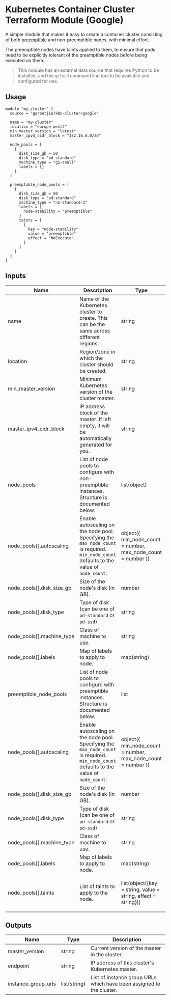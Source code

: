 # Kubernetes Container Cluster Terraform Module (Google)

A simple module that makes it easy to create a container cluster consisting of both
[preemptible](https://cloud.google.com/preemptible-vms/) and non-preemptible nodes, with minimal effort.

The preemptible nodes have taints applied to them, to ensure that pods need to be explicitly tolerant of the preemptible
nodes before being executed on them.

> This module has an external data source that requires Python to be installed, and the `gcloud` command line tool to be
> available and configured for use.


## Usage

```hcl
module "my_cluster" {
  source = "garbetjie/k8s-cluster/google"
  
  name = "my-cluster"
  location = "europe-west4"
  min_master_version = "latest"
  master_ipv4_cidr_block = "172.16.0.0/28"
  
  node_pools = [
    {
      disk_size_gb = 50
      disk_type = "pd-standard"
      machine_type = "g1-small"
      labels = {}
    }
  ]
  
  preemptible_node_pools = [
    {
      disk_size_gb = 50
      disk_type = "pd-standard"
      machine_type = "n1-standard-1"
      labels = {
        node-stability = "preemptible"
      }
      taints = [
        {
          key = "node-stability"
          value = "preemptible"
          effect = "NoExecute"
        }
      ]
    }
  ]
}
```


## Inputs

| Name                      | Description                                                                                                                               | Type                                                          | Default                                                                     | Required |
|---------------------------|-------------------------------------------------------------------------------------------------------------------------------------------|---------------------------------------------------------------|-----------------------------------------------------------------------------|----------|
| name                      | Name of the Kubernetes cluster to create. This can be the same across different regions.                                                  | string                                                        | n/a                                                                         | Yes      |
| location                  | Region/zone in which the cluster should be created.                                                                                       | string                                                        | n/a                                                                         | Yes      |
| min_master_version        | Minimum Kubernetes version of the cluster master.                                                                                         | string                                                        | `"latest"`                                                                  | No       |
| master_ipv4_cidr_block    | IP address block of the master. If left empty, it will be automatically generated for you.                                                | string                                                        | `""`                                                                        | No       |
| node_pools                | List of node pools to configure with non-preemptible instances. Structure is documented below.                                            | list(object)                                                  | `[]`                                                                        | No       |
| node_pools[].autoscaling  | Enable autoscaling on the node pool. Specifying the `max_node_count` is required. `min_node_count` defaults to the value of `node_count`. | object({ min_node_count = number, max_node_count = number })  | `null`                                                                      | No       |
| node_pools[].disk_size_gb | Size of the node's disk (in GB).                                                                                                          | number                                                        | `50`                                                                        | No       |
| node_pools[].disk_type    | Type of disk (can be one of `pd-standard` or `pd-ssd`)                                                                                    | string                                                        | `"pd-standard"`                                                             | No       |
| node_pools[].machine_type | Class of machine to use.                                                                                                                  | string                                                        | `"g1-small"`                                                                | No       |
| node_pools[].labels       | Map of labels to apply to node.                                                                                                           | map(string)                                                   | `{}`                                                                        | No       |
| preemptible_node_pools    | List of node pools to configure with preemptible instances. Structure is documented below.                                                | list                                                          | `[]`                                                                        | No       |
| node_pools[].autoscaling  | Enable autoscaling on the node pool. Specifying the `max_node_count` is required. `min_node_count` defaults to the value of `node_count`. | object({ min_node_count = number, max_node_count = number })  | `null`                                                                      | No       |
| node_pools[].disk_size_gb | Size of the node's disk (in GB).                                                                                                          | number                                                        | `50`                                                                        | No       |
| node_pools[].disk_type    | Type of disk (can be one of `pd-standard` or `pd-ssd`)                                                                                    | string                                                        | `"pd-standard"`                                                             | No       |
| node_pools[].machine_type | Class of machine to use.                                                                                                                  | string                                                        | `"n1-standard-1"`                                                           | No       |
| node_pools[].labels       | Map of labels to apply to node.                                                                                                           | map(string)                                                   | `{}`                                                                        | No       |
| node_pools[].taints       | List of taints to apply to the node.                                                                                                      | list(object({key = string, value = string, effect = string})) | `[{ key = "node-stability", value = "preemptible", effect = "NoExecute" }]` | No       |


## Outputs

| Name                | Type         | Description                                                          |
|---------------------|--------------|----------------------------------------------------------------------|
| master_version      | string       | Current version of the master in the cluster.                        |
| endpoint            | string       | IP address of this cluster's Kubernetes master.                      |
| instance_group_urls | list(string) | List of instance group URLs which have been assigned to the cluster. |
